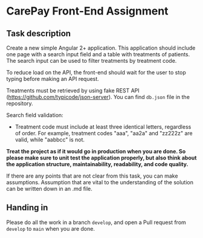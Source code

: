 # CarePay Front-End Assignment

## Task description

Create a new simple Angular 2+ application. This application should include one page with a search input field and a table with treatments of patients. The search input can be used to filter treatments by treatment code.

To reduce load on the API, the front-end should wait for the user to stop typing before making an API request.

Treatments must be retrieved by using fake REST API (https://github.com/typicode/json-server). You can find `db.json` file in the repository.

Search field validation:

- Treatment code must include at least three identical letters, regardless of order. For example, treatment codes "aaa", "aa2a" and
  "zz222z" are valid, while "aabbcc" is not.

**Treat the project as if it would go in production when you are done. So please make sure to unit test the application
properly, but also think about the application structure, maintainability, readability, and code quality.**

If there are any points that are not clear from this task, you can make assumptions. Assumption that are vital to the
understanding of the solution can be written down in an .md file.

## Handing in

Please do all the work in a branch `develop`, and open a Pull request from `develop` to `main` when you are done.
